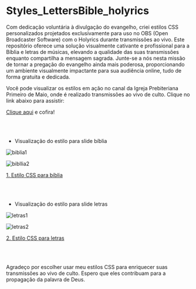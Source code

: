 # Styles_LettersBible_holyrics

Com dedicação voluntária à divulgação do evangelho, criei estilos CSS personalizados projetados exclusivamente para uso no OBS (Open Broadcaster Software) com o Holyrics durante transmissões ao vivo. Este repositório oferece uma solução visualmente cativante e profissional para a Bíblia e letras de músicas, elevando a qualidade das suas transmissões enquanto compartilha a mensagem sagrada. Junte-se a nós nesta missão de tornar a pregação do evangelho ainda mais poderosa, proporcionando um ambiente visualmente impactante para sua audiência online, tudo de forma gratuita e dedicada.

Você pode visualizar os estilos em ação no canal da Igreja Prebiteriana Primeiro de Maio, onde é realizado transmissões ao vivo de culto. Clique no link abaixo para assistir:

[Clique aqui](https://www.youtube.com/@ip1maio) e cofira!


<br></br>

* Visualização do estilo para slide bíblia

 ![biblia1](https://github.com/pLogicador/Styles_LettersBible_holyrics/assets/113561981/d6f977fe-00e7-4102-b880-0cd7fc4927a9)

 ![bibllia2](https://github.com/pLogicador/Styles_LettersBible_holyrics/assets/113561981/e881d554-2482-4091-8441-91aefac4a1ed)


[1. Estilo CSS para bíblia](https://github.com/pLogicador/Styles_LettersBible_holyrics/blob/main/codigofonte_css/bibble/estilo.css) 


<br></br>

* Visualização do estilo para slide letras

![letras1](https://github.com/pLogicador/Styles_LettersBible_holyrics/assets/113561981/69c31316-2a8c-4e67-bbda-05ab2de79f5b)

![letras2](https://github.com/pLogicador/Styles_LettersBible_holyrics/assets/113561981/23c53c92-4bba-464f-bfa2-5819d189c678)


[2. Estilo CSS para letras](https://github.com/pLogicador/Styles_LettersBible_holyrics/blob/main/codigofonte_css/letters/estilo.css) 


<br></br>

Agradeço por escolher usar meu estilos CSS para enriquecer suas transmissões ao vivo de culto. Espero que eles contribuam para a propagação da palavra de Deus.
